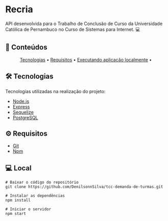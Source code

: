 # Recria

API desenvolvida para o Trabalho de Conclusão de Curso da Universidade Católica de Pernambuco no Curso de Sistemas para Internet. 💻

## 🧾 Conteúdos

<p align="center">
 <a href="#-Tecnologias">Tecnologias</a> • 
 <a href="#-Requisitos">Requisitos</a> • 
 <a href="#-Local">Executando aplicação localmente</a> • 
</p>

## 🛠 Tecnologias

Tecnologias utilizadas na realização do projeto:
- [Node.js](https://nodejs.org/pt-br/)
- [Express](https://expressjs.com/pt-br/)
- [Sequelize](https://sequelize.org)
- [PostgreSQL](https://www.postgresql.org)

## ⚙ Requisitos

- [Git](https://git-scm.com/)
- [Npm](https://www.npmjs.com)

## 💻 Local

```
# Baixar o código do repositório
git clone https://github.com/DenilsonnSilva/tcc-demanda-de-turmas.git

# Instalar as dependências
npm install

# Iniciar o servidor
npm start
```
